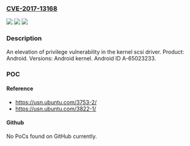### [CVE-2017-13168](https://cve.mitre.org/cgi-bin/cvename.cgi?name=CVE-2017-13168)
![](https://img.shields.io/static/v1?label=Product&message=Android&color=blue)
![](https://img.shields.io/static/v1?label=Version&message=n%2Fa&color=blue)
![](https://img.shields.io/static/v1?label=Vulnerability&message=Elevation%20of%20privilege&color=brighgreen)

### Description

An elevation of privilege vulnerability in the kernel scsi driver. Product: Android. Versions: Android kernel. Android ID A-65023233.

### POC

#### Reference
- https://usn.ubuntu.com/3753-2/
- https://usn.ubuntu.com/3822-1/

#### Github
No PoCs found on GitHub currently.

